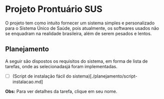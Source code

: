 # Projeto Prontuário SUS

O projeto tem como intuito fornecer um sistema simples e personalizado para o Sistema Único de Saúde, pois atualmente, os softwares usados não se enquadram na realidade brasileira, além de serem pesados e lentos.

## Planejamento

A seguir são dispostos os requisitos do sistema, em forma de lista de tarefas, onde as selecionadasjá foram implementadas.

- [ ] (Script de instalação fácil do sistema)[./planejamento/script-instalacao.md]


**Obs:** Para ver detalhes da tarefa, clique em seu nome.